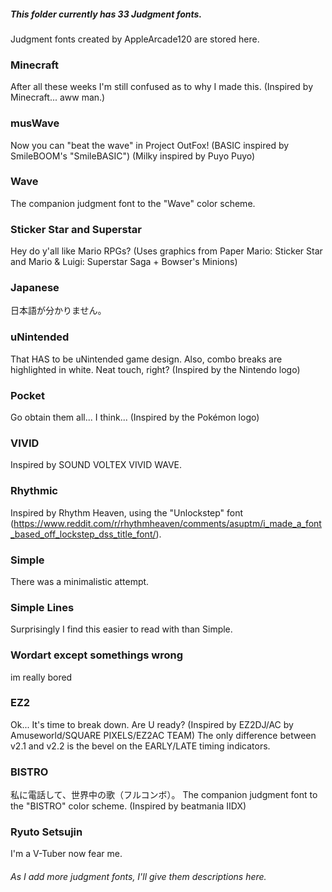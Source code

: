 ##### This folder currently has 33 Judgment fonts.

Judgment fonts created by AppleArcade120 are stored here.

### Minecraft
After all these weeks I'm still confused as to why I made this. (Inspired by Minecraft... aww man.)

### musWave
Now you can "beat the wave" in Project OutFox!
(BASIC inspired by SmileBOOM's "SmileBASIC")
(Milky inspired by Puyo Puyo)

### Wave
The companion judgment font to the "Wave" color scheme.

### Sticker Star and Superstar
Hey do y'all like Mario RPGs? (Uses graphics from Paper Mario: Sticker Star and Mario & Luigi: Superstar Saga + Bowser's Minions)

### Japanese
日本語が分かりません。

### uNintended
That HAS to be uNintended game design. Also, combo breaks are highlighted in white. Neat touch, right? (Inspired by the Nintendo logo)

### Pocket
Go obtain them all... I think... (Inspired by the Pokémon logo)

### VIVID
Inspired by SOUND VOLTEX VIVID WAVE.

### Rhythmic
Inspired by Rhythm Heaven, using the "Unlockstep" font (https://www.reddit.com/r/rhythmheaven/comments/asuptm/i_made_a_font_based_off_lockstep_dss_title_font/).

### Simple
There was a minimalistic attempt.

### Simple Lines
Surprisingly I find this easier to read with than Simple.

### Wordart except somethings wrong
im really bored

### EZ2
Ok... It's time to break down. Are U ready? (Inspired by EZ2DJ/AC by Amuseworld/SQUARE PIXELS/EZ2AC TEAM)
The only difference between v2.1 and v2.2 is the bevel on the EARLY/LATE timing indicators.

### BISTRO
私に電話して、世界中の歌（フルコンボ）。
The companion judgment font to the "BISTRO" color scheme. (Inspired by beatmania IIDX)

### Ryuto Setsujin
I'm a V-Tuber now fear me.

###### As I add more judgment fonts, I'll give them descriptions here.
